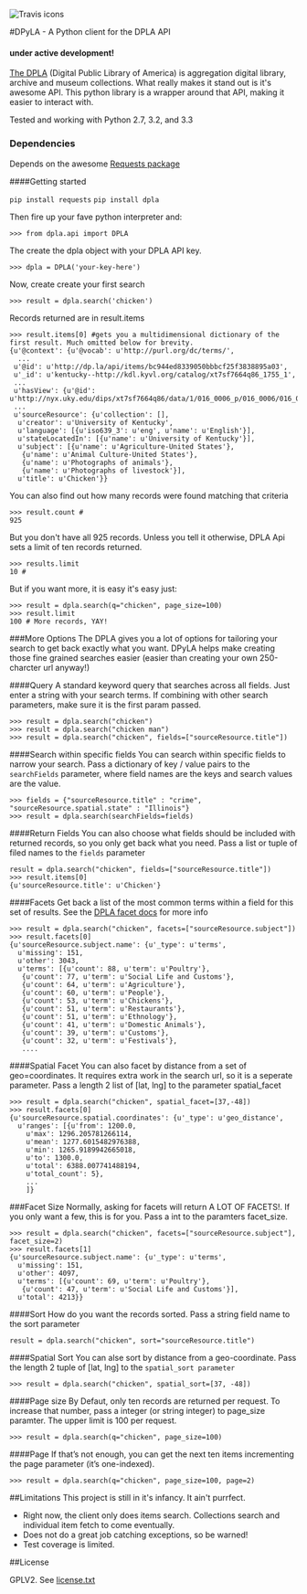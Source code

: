 ![Travis icons](https://travis-ci.org/bibliotechy/DPyLA.png)


#DPyLA - A Python client for the DPLA API
#### under active development! 

[The DPLA](http://dp.la) (Digital Public Library of America) is aggregation  digital library, archive and museum collections. What really makes it stand out is it's awesome API. This python library is a wrapper around that API, making it easier to interact with.

Tested and working with Python 2.7, 3.2, and 3.3

### Dependencies
Depends on the awesome [Requests package](http://www.python-requests.org/en/latest/)

####Getting started

`pip install requests`
`pip install dpla`

Then fire up your fave python interpreter and:

`>>> from dpla.api import DPLA`

The create the dpla object with your DPLA API key.

`>>> dpla = DPLA('your-key-here')` 

Now, create create your first search

`>>> result = dpla.search('chicken')`

Records returned are in result.items

```
>>> result.items[0] #gets you a multidimensional dictionary of the first result. Much omitted below for brevity.
{u'@context': {u'@vocab': u'http://purl.org/dc/terms/',
  ...
 u'@id': u'http://dp.la/api/items/bc944ed8339050bbbcf25f3838895a03',
 u'_id': u'kentucky--http://kdl.kyvl.org/catalog/xt7sf7664q86_1755_1',
 ...
 u'hasView': {u'@id': u'http://nyx.uky.edu/dips/xt7sf7664q86/data/1/016_0006_p/016_0006/016_0006.jpg'},
 ...
 u'sourceResource': {u'collection': [],
  u'creator': u'University of Kentucky',
  u'language': [{u'iso639_3': u'eng', u'name': u'English'}],
  u'stateLocatedIn': [{u'name': u'University of Kentucky'}],
  u'subject': [{u'name': u'Agriculture-United States'},
   {u'name': u'Animal Culture-United States'},
   {u'name': u'Photographs of animals'},
   {u'name': u'Photographs of livestock'}],
  u'title': u'Chicken'}}
```

You can also find out how many records were found matching that criteria
```
>>> result.count # 
925
```

But you don't have all 925 records. Unless you tell it otherwise, DPLA Api sets a limit of ten records returned. 
```
>>> results.limit 
10 # 
```


But if you want more, it is easy it's easy just:
```
>>> result = dpla.search(q="chicken", page_size=100)
>>> result.limit
100 # More records, YAY!
```

###More Options
The DPLA gives you a lot of options for tailoring your search to get back exactly what you want. DPyLA helps make creating those fine grained searches easier (easier than creating your own 250-charcter url anyway!) 

####Query
A standard keyword query that searches across all fields.
Just enter a string with your search terms. If combining with other search parameters, make sure it is the first param passed.
```
>>> result = dpla.search("chicken")
>>> result = dpla.search("chicken man")
>>> result = dpla.search("chicken", fields=["sourceResource.title"])
```

####Search within specific fields
You can search within specific fields to narrow your search. 
Pass a dictionary of key / value pairs to the `searchFields` parameter, where field names are the keys and search values are the value.
```
>>> fields = {"sourceResource.title" : "crime", "sourceResource.spatial.state" : "Illinois"}
>>> result = dpla.search(searchFields=fields)
```

####Return Fields
You can also choose what fields should be included with returned records, so you only get back what you need.
Pass a list or tuple of filed names to the `fields` parameter 
```
result = dpla.search("chicken", fields=["sourceResource.title"])
>>> result.items[0]
{u'sourceResource.title': u'Chicken'}
```

####Facets
Get back a list of the most common terms within a field for this set of results. See the [DPLA facet docs](http://dp.la/info/developers/codex/requests/#faceting) for more info
```
>>> result = dpla.search("chicken", facets=["sourceResource.subject"])
>>> result.facets[0] 
{u'sourceResource.subject.name': {u'_type': u'terms',
  u'missing': 151,
  u'other': 3043,
  u'terms': [{u'count': 88, u'term': u'Poultry'},
   {u'count': 77, u'term': u'Social Life and Customs'},
   {u'count': 64, u'term': u'Agriculture'},
   {u'count': 60, u'term': u'People'},
   {u'count': 53, u'term': u'Chickens'},
   {u'count': 51, u'term': u'Restaurants'},
   {u'count': 51, u'term': u'Ethnology'},
   {u'count': 41, u'term': u'Domestic Animals'},
   {u'count': 39, u'term': u'Customs'},
   {u'count': 32, u'term': u'Festivals'},
   ....

```
####Spatial Facet
You can also facet by distance from a set of geo=coordinates. It requires extra work in the search url, so it is a seperate parameter.
Pass a length 2 list of [lat, lng]  to the parameter spatial_facet
```
>>> result = dpla.search("chicken", spatial_facet=[37,-48])
>>> result.facets[0]
{u'sourceResource.spatial.coordinates': {u'_type': u'geo_distance',
  u'ranges': [{u'from': 1200.0,
    u'max': 1296.205781266114,
    u'mean': 1277.6015482976388,
    u'min': 1265.9189942665018,
    u'to': 1300.0,
    u'total': 6388.007741488194,
    u'total_count': 5},
    ...
    ]}
```
###Facet Size
Normally, asking for facets will return A LOT OF FACETS!. If you only want a few, this is for you.
Pass a int to the paramters facet_size.
```
>>> result = dpla.search("chicken", facets=["sourceResource.subject"], facet_size=2)
>>> result.facets[1]
{u'sourceResource.subject.name': {u'_type': u'terms',
  u'missing': 151,
  u'other': 4097,
  u'terms': [{u'count': 69, u'term': u'Poultry'},
   {u'count': 47, u'term': u'Social Life and Customs'}],
  u'total': 4213}}
```

####Sort
How do you want the records sorted. Pass a string field name to the sort parameter
```
result = dpla.search("chicken", sort="sourceResource.title")
```
####Spatial Sort
You can alse sort by distance from a geo-coordinate. Pass the length 2 tuple of  [lat, lng] to the `spatial_sort parameter`
```
>>> result = dpla.search("chicken", spatial_sort=[37, -48])
```
####Page size
By Defaut, only ten records are returned per request. To increase that number, pass a integer (or string integer) to page_size paramter. The upper limit is 100 per request.
```
>>> result = dpla.search(q="chicken", page_size=100)
```

####Page
If that’s not enough, you can get the next ten items incrementing the page parameter (it’s one-indexed).
```
>>> result = dpla.search(q="chicken", page_size=100, page=2)
```



##Limitations
This project is still in it's infancy. It ain't purrfect.
* Right now, the client only does items search. Collections search and individual item fetch to come eventually.
* Does not do a great job catching exceptions, so be warned!
* Test coverage is limited.

##License

GPLV2. 
See [license.txt](license.txt)
